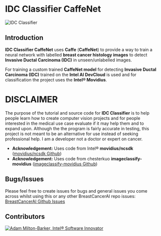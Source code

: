 # IDC Classifier CaffeNet

![IDC Classifier](../../images/IDC-Classification.jpg)

## Introduction

**IDC Classifier CaffeNet** uses **Caffe** (**CaffeNet**) to provide a way to train a neural network with labelled **breast cancer histology images** to detect **Invasive Ductal Carcinoma (IDC)** in unseen/unlabelled images.

For training a custom trained **CaffeNet model** for detecting **Invasive Ductal Carcinoma (IDC)** trained on the **Intel AI DevCloud** is used and for classification the project uses the **Intel® Movidius**.

# DISCLAIMER

The purpose of the tutorial and source code for **IDC Classifier** is to help people learn how to create computer vision projects and for people interested in the medical use case evaluate if it may help them and to expand upon. Although the the program is fairly accurate in testing, this project is not meant to be an alternative for use instead of seeking professional help. I am a developer not a doctor or expert on cancer.

- **Acknowledgement:** Uses code from Intel® **movidius/ncsdk** ([movidius/ncsdk Github](https://github.com/movidius/ncsdk "movidius/ncsdk Github"))
- **Acknowledgement:** Uses code from chesterkuo **imageclassify-movidius** ([imageclassify-movidius Github](https://github.com/chesterkuo/imageclassify-movidius "imageclassify-movidius Github"))

## Bugs/Issues

Please feel free to create issues for bugs and general issues you come across whilst using this or any other BreastCancerAI repo issues: [BreastCancerAI Github Issues](https://github.com/BreastCancerAI/IDC-Classifier/issues "BreastCancerAI Github Issues")

## Contributors

[![Adam Milton-Barker, Intel® Software Innovator](../../images/Intel-Software-Innovator.jpg)](https://github.com/AdamMiltonBarker)

